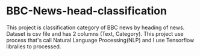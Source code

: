 # BBC-News-head-classification
This project is classification category of BBC news by heading of news. Dataset is csv file and has 2 columns (Text, Category). This project use process that's call Natural Language Processing(NLP) and I use Tensorflow libralies to processed.
